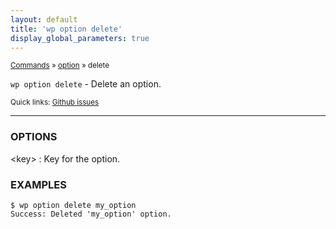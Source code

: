 ```yaml
---
layout: default
title: 'wp option delete'
display_global_parameters: true
---
```


<small>[Commands](/commands/) &raquo; [option](/commands/option/) &raquo; delete</small>

`wp option delete` - Delete an option.

<small>Quick links: <a href="https://github.com/wp-cli/wp-cli/issues?q=is%3Aopen+label%3Acommand%3Aoption-delete+sort%3Aupdated-desc">Github issues</a></small>

<hr />

### OPTIONS

&lt;key&gt;
: Key for the option.

### EXAMPLES

    $ wp option delete my_option
    Success: Deleted 'my_option' option.



